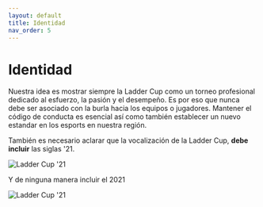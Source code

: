 ```yaml
---
layout: default
title: Identidad
nav_order: 5
---
```


# Identidad

Nuestra idea es mostrar siempre la Ladder Cup como un torneo profesional dedicado al esfuerzo, la pasión y el desempeño. Es por eso que nunca debe ser asociado con la burla hacia los equipos o jugadores. Mantener el código de conducta es esencial así como también establecer un nuevo estandar en los esports en nuestra región.


También es necesario aclarar que la vocalización de la Ladder Cup, <strong>debe incluir</strong> las siglas '21.


<img src="../../assets/images/wrong-a1.png" alt="Ladder Cup '21"/>
<br />

Y de ninguna manera incluir el 2021


<img src="../../assets/images/wrong-a2.png" alt="Ladder Cup '21"/>
<br />